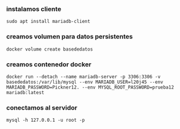 ### instalamos cliente

`sudo apt install mariadb-client`

### creamos volumen para datos persistentes
`docker volume create basededatos`

### creamos contenedor docker
`docker run --detach --name mariadb-server -p 3306:3306 -v basededatos:/var/lib/mysql --env MARIADB_USER=l20j45 --env MARIADB_PASSWORD=Pickner12. --env MYSQL_ROOT_PASSWORD=prueba12  mariadb:latest`

### conectamos al servidor
`mysql -h 127.0.0.1 -u root -p`

